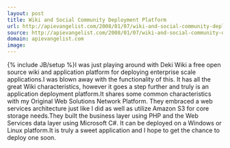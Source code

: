 ```yaml
---
layout: post
title: Wiki and Social Community Deployment Platform
url: http://apievangelist.com/2008/01/07/wiki-and-social-community-deployment-platform/
source: http://apievangelist.com/2008/01/07/wiki-and-social-community-deployment-platform/
domain: apievangelist.com
image: 
---
```

{% include JB/setup %}I was just playing around with Deki Wiki a free open source wiki and application platform for deploying enterprise scale applications.I was blown away with the functionality of this.  It has all the great Wiki characteristics, however it goes a step further and truly is an application deployment platform.It shares some common characteristics with my Original Web Solutions Network Platform.  They embraced a web services architecture just like I did as well as utilize Amazon S3 for core storage needs.They built the business layer using PHP and the Web Services data layer using Microsoft C#.   It can be deployed on a Windows or Linux platform.It is truly a sweet application and I hope to get the chance to deploy one soon.